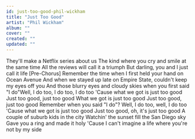 ```yaml
---
id: just-too-good-phil-wickham
title: "Just Too Good"
artist: "Phil Wickham"
album: ""
cover: ""
created: ""
updated: ""
---
```


They'll make a Netflix series about us
The kind where you cry and smile at the same time
All the reviews will call it a triumph
But darling, you and I just call it life
[Pre-Chorus]
Remember the time when I first held your hand on Ocean Avenue
And when we stayed up late on Empire State, couldn't keep my eyes off you
And those blurry eyes and cloudy skies when you first said "I do"Well, I do too, I do too, I do too
'Cause what we got is just too good
Just too good, just too good
What we got is just too good
Just too good, just too good
Remember when you said "I do"?
Well, I do too, well, I do too
'Cause what we got is just too good
Just too good, oh, it's just too good
A couple of suburb kids in the city
Watchin' the sunset fill the San Diego sky
Gave you a ring and made it holy
'Cause I can't imagine a life where you're not by my side